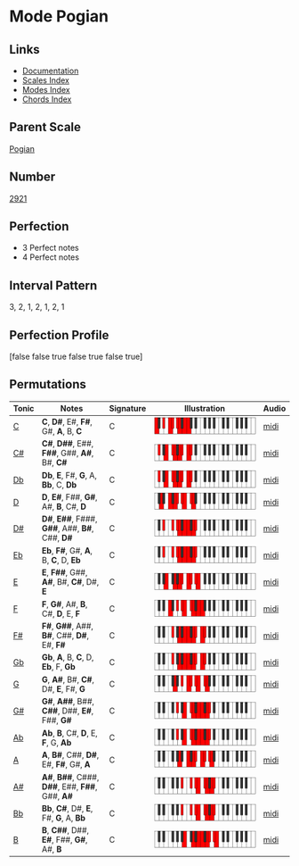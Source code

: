 # Mode Pogian

## Links

- [Documentation](index.md)
- [Scales Index](Scales.md)
- [Modes Index](Modes.md)
- [Chords Index](Chords.md)

## Parent Scale

[Pogian](ScalePogian.md)

## Number

[2921](https://ianring.com/musictheory/scales/2921)

## Perfection

- 3 Perfect notes
- 4 Perfect notes

## Interval Pattern

3, 2, 1, 2, 1, 2, 1

## Perfection Profile

[false false true false true false true]

## Permutations

| Tonic | Notes | Signature | Illustration | Audio |
|-------|-------|-----------|--------------|-------|
| [C](ModeCNaturalPogian.md) | **C**, **D#**, E#, **F#**, G#, **A**, B, **C** | C | ![CNaturalPogian](ModeCNaturalPogian.png) | [midi](https://github.com/edipermadi/music/blob/main/docs/ModeCNaturalPogian.mid?raw=true) |
| [C#](ModeCSharpPogian.md) | **C#**, **D##**, E##, **F##**, G##, **A#**, B#, **C#** | C | ![CSharpPogian](ModeCSharpPogian.png) | [midi](https://github.com/edipermadi/music/blob/main/docs/ModeCSharpPogian.mid?raw=true) |
| [Db](ModeDFlatPogian.md) | **Db**, **E**, F#, **G**, A, **Bb**, C, **Db** | C | ![DFlatPogian](ModeDFlatPogian.png) | [midi](https://github.com/edipermadi/music/blob/main/docs/ModeDFlatPogian.mid?raw=true) |
| [D](ModeDNaturalPogian.md) | **D**, **E#**, F##, **G#**, A#, **B**, C#, **D** | C | ![DNaturalPogian](ModeDNaturalPogian.png) | [midi](https://github.com/edipermadi/music/blob/main/docs/ModeDNaturalPogian.mid?raw=true) |
| [D#](ModeDSharpPogian.md) | **D#**, **E##**, F###, **G##**, A##, **B#**, C##, **D#** | C | ![DSharpPogian](ModeDSharpPogian.png) | [midi](https://github.com/edipermadi/music/blob/main/docs/ModeDSharpPogian.mid?raw=true) |
| [Eb](ModeEFlatPogian.md) | **Eb**, **F#**, G#, **A**, B, **C**, D, **Eb** | C | ![EFlatPogian](ModeEFlatPogian.png) | [midi](https://github.com/edipermadi/music/blob/main/docs/ModeEFlatPogian.mid?raw=true) |
| [E](ModeENaturalPogian.md) | **E**, **F##**, G##, **A#**, B#, **C#**, D#, **E** | C | ![ENaturalPogian](ModeENaturalPogian.png) | [midi](https://github.com/edipermadi/music/blob/main/docs/ModeENaturalPogian.mid?raw=true) |
| [F](ModeFNaturalPogian.md) | **F**, **G#**, A#, **B**, C#, **D**, E, **F** | C | ![FNaturalPogian](ModeFNaturalPogian.png) | [midi](https://github.com/edipermadi/music/blob/main/docs/ModeFNaturalPogian.mid?raw=true) |
| [F#](ModeFSharpPogian.md) | **F#**, **G##**, A##, **B#**, C##, **D#**, E#, **F#** | C | ![FSharpPogian](ModeFSharpPogian.png) | [midi](https://github.com/edipermadi/music/blob/main/docs/ModeFSharpPogian.mid?raw=true) |
| [Gb](ModeGFlatPogian.md) | **Gb**, **A**, B, **C**, D, **Eb**, F, **Gb** | C | ![GFlatPogian](ModeGFlatPogian.png) | [midi](https://github.com/edipermadi/music/blob/main/docs/ModeGFlatPogian.mid?raw=true) |
| [G](ModeGNaturalPogian.md) | **G**, **A#**, B#, **C#**, D#, **E**, F#, **G** | C | ![GNaturalPogian](ModeGNaturalPogian.png) | [midi](https://github.com/edipermadi/music/blob/main/docs/ModeGNaturalPogian.mid?raw=true) |
| [G#](ModeGSharpPogian.md) | **G#**, **A##**, B##, **C##**, D##, **E#**, F##, **G#** | C | ![GSharpPogian](ModeGSharpPogian.png) | [midi](https://github.com/edipermadi/music/blob/main/docs/ModeGSharpPogian.mid?raw=true) |
| [Ab](ModeAFlatPogian.md) | **Ab**, **B**, C#, **D**, E, **F**, G, **Ab** | C | ![AFlatPogian](ModeAFlatPogian.png) | [midi](https://github.com/edipermadi/music/blob/main/docs/ModeAFlatPogian.mid?raw=true) |
| [A](ModeANaturalPogian.md) | **A**, **B#**, C##, **D#**, E#, **F#**, G#, **A** | C | ![ANaturalPogian](ModeANaturalPogian.png) | [midi](https://github.com/edipermadi/music/blob/main/docs/ModeANaturalPogian.mid?raw=true) |
| [A#](ModeASharpPogian.md) | **A#**, **B##**, C###, **D##**, E##, **F##**, G##, **A#** | C | ![ASharpPogian](ModeASharpPogian.png) | [midi](https://github.com/edipermadi/music/blob/main/docs/ModeASharpPogian.mid?raw=true) |
| [Bb](ModeBFlatPogian.md) | **Bb**, **C#**, D#, **E**, F#, **G**, A, **Bb** | C | ![BFlatPogian](ModeBFlatPogian.png) | [midi](https://github.com/edipermadi/music/blob/main/docs/ModeBFlatPogian.mid?raw=true) |
| [B](ModeBNaturalPogian.md) | **B**, **C##**, D##, **E#**, F##, **G#**, A#, **B** | C | ![BNaturalPogian](ModeBNaturalPogian.png) | [midi](https://github.com/edipermadi/music/blob/main/docs/ModeBNaturalPogian.mid?raw=true) |
